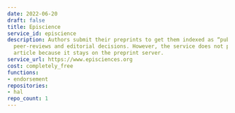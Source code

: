 ```yaml
---
date: 2022-06-20
draft: false
title: Episcience
service_id: episcience
description: Authors submit their preprints to get them indexed as “published” after
  peer-reviews and editorial decisions. However, the service does not publish the
  article because it stays on the preprint server.
service_url: https://www.episciences.org
cost: completely_free
functions:
- endorsement
repositories:
- hal
repo_count: 1
---
```



